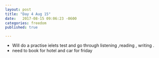 ```yaml
---
layout: post
title: "Day 4 Aug 15"
date:   2017-08-15 09:06:23 -0600
categories: freedom
published: true

---
```


* Will do a practise ielets test and go through listening ,reading , writing .
* need to book for hotel and car for friday